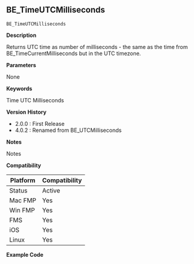 ## BE_TimeUTCMilliseconds

    BE_TimeUTCMilliseconds

**Description**  

Returns UTC time as number of milliseconds - the same as the time from BE_TimeCurrentMilliseconds but in the UTC timezone.

**Parameters**

None

**Keywords**  

Time UTC Milliseconds

**Version History**

* 2.0.0 : First Release
* 4.0.2 : Renamed from BE_UTCMilliseconds

**Notes**

Notes

**Compatibility** 

| Platform | Compatibility |
|-----------|-----------|
| Status | Active |  
| Mac FMP | Yes  |  
| Win FMP | Yes  |  
| FMS | Yes  |  
| iOS | Yes  |  
| Linux | Yes  |  

**Example Code**
